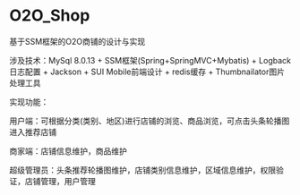 # O2O_Shop
基于SSM框架的O2O商铺的设计与实现

涉及技术：MySql 8.0.13 + SSM框架(Spring+SpringMVC+Mybatis) + Logback日志配置 + Jackson + SUI Mobile前端设计 + redis缓存 + Thumbnailator图片处理工具

实现功能：

用户端：可根据分类(类别、地区)进行店铺的浏览、商品浏览，可点击头条轮播图进入推荐店铺

商家端：店铺信息维护，商品维护

超级管理员：头条推荐轮播图维护，店铺类别信息维护，区域信息维护，权限验证，店铺管理，用户管理
